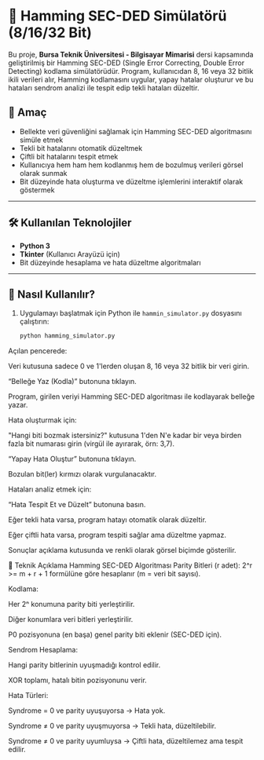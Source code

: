 # 🧠 Hamming SEC-DED Simülatörü (8/16/32 Bit)

Bu proje, **Bursa Teknik Üniversitesi - Bilgisayar Mimarisi** dersi kapsamında geliştirilmiş bir Hamming SEC-DED (Single Error Correcting, Double Error Detecting) kodlama simülatörüdür. Program, kullanıcıdan 8, 16 veya 32 bitlik ikili verileri alır, Hamming kodlamasını uygular, yapay hatalar oluşturur ve bu hataları sendrom analizi ile tespit edip tekli hataları düzeltir.

## 🎯 Amaç

- Bellekte veri güvenliğini sağlamak için Hamming SEC-DED algoritmasını simüle etmek
- Tekli bit hatalarını otomatik düzeltmek
- Çiftli bit hatalarını tespit etmek
- Kullanıcıya hem ham hem kodlanmış hem de bozulmuş verileri görsel olarak sunmak
- Bit düzeyinde hata oluşturma ve düzeltme işlemlerini interaktif olarak göstermek

---

## 🛠️ Kullanılan Teknolojiler

- **Python 3**
- **Tkinter** (Kullanıcı Arayüzü için)
- Bit düzeyinde hesaplama ve hata düzeltme algoritmaları

---

## 🚀 Nasıl Kullanılır?

1. Uygulamayı başlatmak için Python ile `hammin_simulator.py` dosyasını çalıştırın:
   ```bash
   python hamming_simulator.py
Açılan pencerede:

Veri kutusuna sadece 0 ve 1'lerden oluşan 8, 16 veya 32 bitlik bir veri girin.

“Belleğe Yaz (Kodla)” butonuna tıklayın.

Program, girilen veriyi Hamming SEC-DED algoritması ile kodlayarak belleğe yazar.

Hata oluşturmak için:

"Hangi biti bozmak istersiniz?" kutusuna 1'den N'e kadar bir veya birden fazla bit numarası girin (virgül ile ayırarak, örn: 3,7).

“Yapay Hata Oluştur” butonuna tıklayın.

Bozulan bit(ler) kırmızı olarak vurgulanacaktır.

Hataları analiz etmek için:

“Hata Tespit Et ve Düzelt” butonuna basın.

Eğer tekli hata varsa, program hatayı otomatik olarak düzeltir.

Eğer çiftli hata varsa, program tespiti sağlar ama düzeltme yapmaz.

Sonuçlar açıklama kutusunda ve renkli olarak görsel biçimde gösterilir.

🧮 Teknik Açıklama
Hamming SEC-DED Algoritması
Parity Bitleri (r adet): 2^r >= m + r + 1 formülüne göre hesaplanır (m = veri bit sayısı).

Kodlama:

Her 2ⁿ konumuna parity biti yerleştirilir.

Diğer konumlara veri bitleri yerleştirilir.

P0 pozisyonuna (en başa) genel parity biti eklenir (SEC-DED için).

Sendrom Hesaplama:

Hangi parity bitlerinin uyuşmadığı kontrol edilir.

XOR toplamı, hatalı bitin pozisyonunu verir.

Hata Türleri:

Syndrome = 0 ve parity uyuşuyorsa → Hata yok.

Syndrome ≠ 0 ve parity uyuşmuyorsa → Tekli hata, düzeltilebilir.

Syndrome ≠ 0 ve parity uyumluysa → Çiftli hata, düzeltilemez ama tespit edilir.

